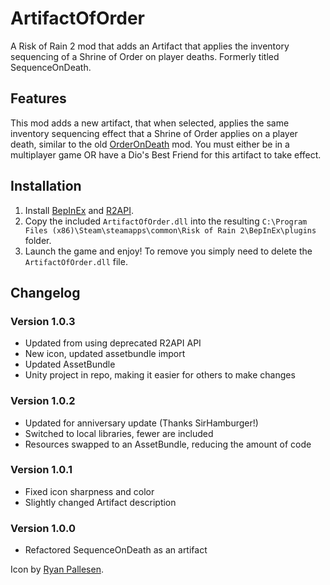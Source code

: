 # ArtifactOfOrder
A Risk of Rain 2 mod that adds an Artifact that applies the inventory sequencing of a Shrine of Order on player deaths. Formerly titled SequenceOnDeath.

## Features
This mod adds a new artifact, that when selected, applies the same inventory sequencing effect that a Shrine of Order applies on a player death, similar to the old [OrderOnDeath](https://thunderstore.io/package/Kintelligence/OrderOnDeath/) mod. You must either be in a multiplayer game OR have a Dio's Best Friend for this artifact to take effect.

## Installation
1. Install [BepInEx](https://thunderstore.io/package/bbepis/BepInExPack/) and [R2API](https://thunderstore.io/package/tristanmcpherson/R2API/).
2. Copy the included `ArtifactOfOrder.dll` into the resulting `C:\Program Files (x86)\Steam\steamapps\common\Risk of Rain 2\BepInEx\plugins` folder.
3. Launch the game and enjoy! To remove you simply need to delete the `ArtifactOfOrder.dll` file.

## Changelog
### Version 1.0.3
- Updated from using deprecated R2API API
- New icon, updated assetbundle import
- Updated AssetBundle
- Unity project in repo, making it easier for others to make changes

### Version 1.0.2
- Updated for anniversary update (Thanks SirHamburger!)
- Switched to local libraries, fewer are included
- Resources swapped to an AssetBundle, reducing the amount of code

### Version 1.0.1
- Fixed icon sharpness and color
- Slightly changed Artifact description

### Version 1.0.0
- Refactored SequenceOnDeath as an artifact

Icon by [Ryan Pallesen](https://github.com/RyanPallesen).
